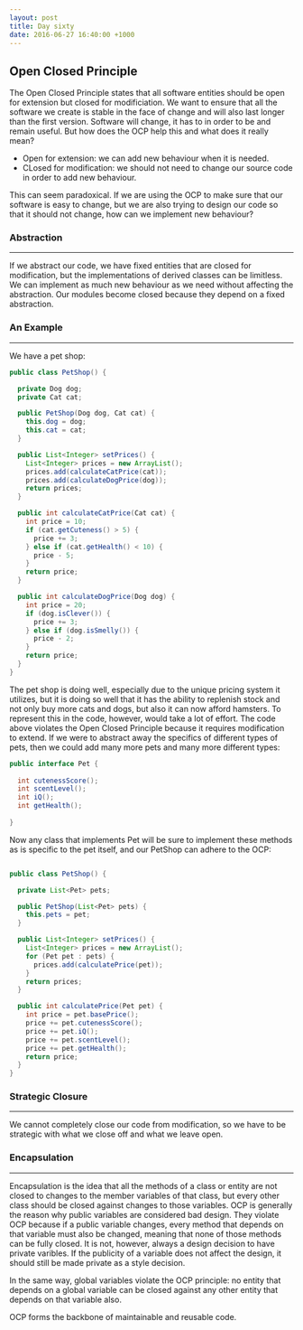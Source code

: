 ```yaml
---
layout: post
title: Day sixty
date: 2016-06-27 16:40:00 +1000
---
```


Open Closed Principle
--------

The Open Closed Principle states that all software entities should be open for extension but closed for modificiation.  We want to ensure that all the software we create is stable in the face of change and will also last longer than the first version.  Software will change, it has to in order to be and remain useful. But how does the OCP help this and what does it really mean?

- Open for extension: we can add new behaviour when it is needed.
- CLosed for modification: we should not need to change our source code in order to add new behaviour.

This can seem paradoxical.  If we are using the OCP to make sure that our software is easy to change, but we are also trying to design our code so that it should not change, how can we implement new behaviour?

### Abstraction
--------

If we abstract our code, we have fixed entities that are closed for modification, but the implementations of derived classes can be limitless.  We can implement as much new behaviour as we need without affecting the abstraction.  Our modules become closed because they depend on a fixed abstraction.

### An Example
--------

We have a pet shop:

```java
public class PetShop() {

  private Dog dog;
  private Cat cat;

  public PetShop(Dog dog, Cat cat) {
    this.dog = dog;
    this.cat = cat;
  }

  public List<Integer> setPrices() {
    List<Integer> prices = new ArrayList();
    prices.add(calculateCatPrice(cat));
    prices.add(calculateDogPrice(dog));
    return prices;
  }

  public int calculateCatPrice(Cat cat) {
    int price = 10;
    if (cat.getCuteness() > 5) {
      price += 3;
    } else if (cat.getHealth() < 10) {
      price - 5;
    }
    return price;
  }

  public int calculateDogPrice(Dog dog) {
    int price = 20;
    if (dog.isClever()) {
      price += 3;
    } else if (dog.isSmelly()) {
      price - 2;
    }
    return price;
  }
}
```

The pet shop is doing well, especially due to the unique pricing system it utilizes, but it is doing so well that it has the ability to replenish stock and not only buy more cats and dogs, but also it can now afford hamsters.  To represent this in the code, however, would take a lot of effort.  The code above violates the Open Closed Principle because it requires modification to extend.  If we were to abstract away the specifics of different types of pets, then we could add many more pets and many more different types:

```java
public interface Pet {
  
  int cutenessScore();
  int scentLevel();
  int iQ();
  int getHealth();
  
}
```

Now any class that implements Pet will be sure to implement these methods as is specific to the pet itself, and our PetShop can adhere to the OCP:

```java

public class PetShop() {

  private List<Pet> pets;

  public PetShop(List<Pet> pets) {
    this.pets = pet;
  }

  public List<Integer> setPrices() {
    List<Integer> prices = new ArrayList();
    for (Pet pet : pets) {
      prices.add(calculatePrice(pet));
    }
    return prices;
  }

  public int calculatePrice(Pet pet) {
    int price = pet.basePrice();
    price += pet.cutenessScore();
    price += pet.iQ();
    price += pet.scentLevel();
    price += pet.getHealth();
    return price;
  }
}
```

### Strategic Closure
--------

We cannot completely close our code from modification, so we have to be strategic with what we close off and what we leave open.


### Encapsulation
--------

Encapsulation is the idea that all the methods of a class or entity are not closed to changes to the member variables of that class, but every other class should be closed against changes to those variables.  OCP is generally the reason why public variables are considered bad design.  They violate OCP because if a public variable changes, every method that depends on that variable must also be changed, meaning that none of those methods can be fully closed.  It is not, however, always a design decision to have private varibles.  If the publicity of a variable does not affect the design, it should still be made private as a style decision.

In the same way, global variables violate the OCP principle: no entity that depends on a global variable can be closed against any other entity that depends on that variable also.

OCP forms the backbone of maintainable and reusable code.

